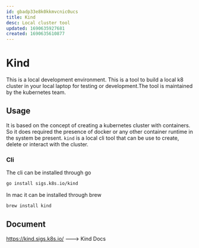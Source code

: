 ```yaml
---
id: gbadp33e8k0kkmvcnic0ucs
title: Kind
desc: Local cluster tool
updated: 1690635927681
created: 1690635610877
---
```

# Kind 

This is a local development environment. This is a tool to build a local k8 cluster in your local laptop for testing or development.The tool is maintained by the kubernetes team.

## Usage 
It is based on the concept of creating a kubernetes cluster with containers. So it does required the presence of docker or any other container runtime in the system be present. `kind` is a local cli tool that can be use to create, delete or interact with the cluster.


### Cli
The cli can be installed through go
```bash 
go install sigs.k8s.io/kind
```

In mac it can be installed through brew
```bash
brew install kind
```



## Document
https://kind.sigs.k8s.io/ ---> Kind Docs